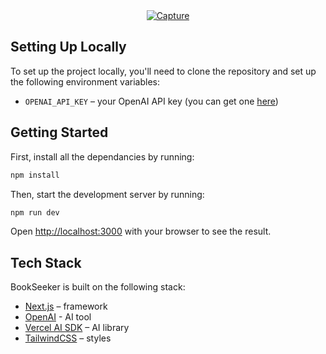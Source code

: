 <div align="center">
  <a href="https://ibb.co/7S1w53f"><img src="https://i.ibb.co/MgCY4zv/Capture.jpg" alt="Capture" border="0"></a>
</div>


## Setting Up Locally

To set up the project locally, you'll need to clone the repository and set up the following environment variables:

- `OPENAI_API_KEY` – your OpenAI API key (you can get one [here](https://platform.openai.com/account/api-keys))


## Getting Started

First, install all the dependancies by running:

```bash
npm install
```

Then, start the development server by running:

```bash
npm run dev
```
Open [http://localhost:3000](http://localhost:3000) with your browser to see the result.


## Tech Stack

BookSeeker is built on the following stack:
- [Next.js](https://nextjs.org/) – framework
- [OpenAI](https://openai.com/) - AI tool
- [Vercel AI SDK](https://sdk.vercel.ai/docs) – AI library
- [TailwindCSS](https://tailwindcss.com/) – styles

